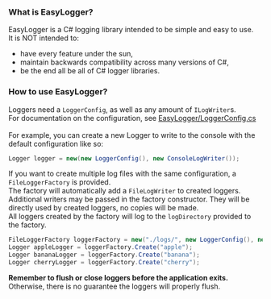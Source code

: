 ### What is EasyLogger?
EasyLogger is a C# logging library intended to be simple and easy to use.\
It is NOT intended to:
- have every feature under the sun,
- maintain backwards compatibility across many versions of C#,
- be the end all be all of C# logger libraries.

### How to use EasyLogger?
Loggers need a `LoggerConfig`, as well as any amount of `ILogWriter`s.\
For documentation on the configuration, see <a href="https://github.com/EvelynTSMG/EasyLogger/blob/main/EasyLogger/LoggerConfig.cs">EasyLogger/LoggerConfig.cs</a>\
\
For example, you can create a new Logger to write to the console with the default configuration like so:
```csharp
Logger logger = new(new LoggerConfig(), new ConsoleLogWriter());
```
If you want to create multiple log files with the same configuration, a `FileLoggerFactory` is provided.\
The factory will automatically add a `FileLogWriter` to created loggers.\
Additional writers may be passed in the factory constructor.
They will be directly used by created loggers, no copies will be made.\
All loggers created by the factory will log to the `logDirectory` provided to the factory.
```csharp
FileLoggerFactory loggerFactory = new("./logs/", new LoggerConfig(), new ConsoleLogWriter());
Logger appleLogger = loggerFactory.Create("apple");
Logger bananaLogger = loggerFactory.Create("banana");
Logger cherryLogger = loggerFactory.Create("cherry");
```
**Remember to flush or close loggers before the application exits.**
Otherwise, there is no guarantee the loggers will properly flush.
